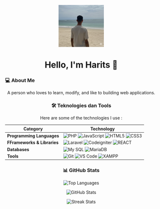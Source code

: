 <div align="center">
  <img src="harits1.png" width="150px" alt="foto saya" />
  <h1>Hello, I'm Harits 👋</h1>
</div>

### 💻 About Me
<div align="center">

A person who loves to learn, modify, and like to building web applications.



### 🛠️ Teknologies dan Tools
<div align="center">
Here are some of the technologies I use :


| Category | Technology |
| --- | --- |
| **Programming Languages** | ![PHP](https://img.shields.io/badge/PHP-777BB4?style=for-the-badge&logo=php&logoColor=white) ![JavaScript](https://img.shields.io/badge/JavaScript-323330?style=for-the-badge&logo=javascript&logoColor=F7DF1E) ![HTML5](https://img.shields.io/badge/HTML5-E34F26?style=for-the-badge&logo=html5&logoColor=white) ![CSS3](https://img.shields.io/badge/CSS3-1572B6?style=for-the-badge&logo=css3&logoColor=white) |
| **FFrameworks & Libraries** | ![Laravel](https://img.shields.io/badge/Laravel-FF2D20?style=for-the-badge&logo=laravel&logoColor=white) ![Codeigniter](https://img.shields.io/badge/Codeigniter-EF4223?style=for-the-badge&logo=codeigniter&logoColor=white) ![REACT](https://img.shields.io/badge/React-20232A?style=for-the-badge&logo=react&logoColor=61DAFB) |
| **Databases** | ![My SQL](https://img.shields.io/badge/MySQL-005C84?style=for-the-badge&logo=mysql&logoColor=white) ![MariaDB](https://img.shields.io/badge/MariaDB-003545?style=for-the-badge&logo=mariadb&logoColor=white) |
| **Tools** | ![Git](https://img.shields.io/badge/GIT-E44C30?style=for-the-badge&logo=git&logoColor=white) ![VS Code](https://img.shields.io/badge/VSCode-0078D4?style=for-the-badge&logo=visual%20studio%20code&logoColor=white) ![XAMPP](https://img.shields.io/badge/Xampp-F37623?style=for-the-badge&logo=xampp&logoColor=white) |

</div>

### 📊 GitHub Stats
<div align="center">

![Top Languages](https://github-readme-stats.vercel.app/api/top-langs/?username=haritqq&layout=compact&theme=onedark&hide_title=true)

![GitHub Stats](https://github-readme-stats.vercel.app/api?username=haritqq&show_icons=true&theme=onedark&hide_title=true)

![Streak Stats](https://github-readme-streak-stats.herokuapp.com/?user=haritqq&theme=onedark)
</div>

<!-- 
### 🌐 Connect with Me

[![LinkedIn](https://img.shields.io/badge/-LinkedIn-0077B5?style=for-the-badge&logo=linkedin&logoColor=white)](https://linkedin.com/in/YOUR_LINKEDIN_USERNAME)
[![Twitter](https://img.shields.io/badge/-Twitter-1DA1F2?style=for-the-badge&logo=twitter&logoColor=white)](https://twitter.com/YOUR_TWITTER_USERNAME)
[![Website](https://img.shields.io/badge/-Website-informational?style=for-the-badge&logo=About.me&logoColor=white)](https://yourwebsite.com)

--- -->


<!-- ## Hi there 👋 -->

<!--
**haritqq/haritqq** is a ✨ _special_ ✨ repository because its `README.md` (this file) appears on your GitHub profile.

Here are some ideas to get you started:

- 🔭 I’m currently working on ...
- 🌱 I’m currently learning ...
- 👯 I’m looking to collaborate on ...
- 🤔 I’m looking for help with ...
- 💬 Ask me about ...
- 📫 How to reach me: ...
- 😄 Pronouns: ...
- ⚡ Fun fact: ...
-->
